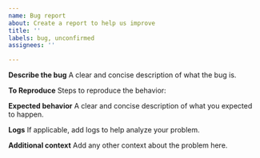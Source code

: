 ```yaml
---
name: Bug report
about: Create a report to help us improve
title: ''
labels: bug, unconfirmed
assignees: ''

---
```


**Describe the bug**
A clear and concise description of what the bug is.

**To Reproduce**
Steps to reproduce the behavior:

**Expected behavior**
A clear and concise description of what you expected to happen.

**Logs**
If applicable, add logs to help analyze your problem.


**Additional context**
Add any other context about the problem here.
